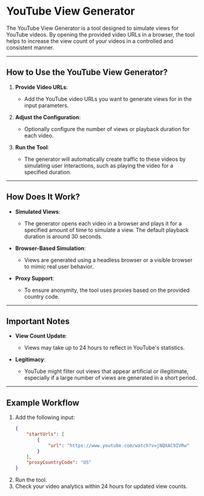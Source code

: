 # YouTube View Generator

The YouTube View Generator is a tool designed to simulate views for YouTube videos. By opening the provided video URLs in a browser, the tool helps to increase the view count of your videos in a controlled and consistent manner.

---

## How to Use the YouTube View Generator?

1. **Provide Video URLs**:
   - Add the YouTube video URLs you want to generate views for in the input parameters.

2. **Adjust the Configuration**:
   - Optionally configure the number of views or playback duration for each video.

3. **Run the Tool**:
   - The generator will automatically create traffic to these videos by simulating user interactions, such as playing the video for a specified duration.

---

## How Does It Work?

- **Simulated Views**:
  - The generator opens each video in a browser and plays it for a specified amount of time to simulate a view. The default playback duration is around 30 seconds.
  
- **Browser-Based Simulation**:
  - Views are generated using a headless browser or a visible browser to mimic real user behavior.

- **Proxy Support**:
  - To ensure anonymity, the tool uses proxies based on the provided country code.

---

## Important Notes
- **View Count Update**:
  - Views may take up to 24 hours to reflect in YouTube's statistics.

- **Legitimacy**:
  - YouTube might filter out views that appear artificial or illegitimate, especially if a large number of views are generated in a short period.
---

## Example Workflow

1. Add the following input:
   ```json
   {
       "startUrls": [
           {
               "url": "https://www.youtube.com/watch?v=jNQXAC9IVRw"
           }
       ],
       "proxyCountryCode": "US"
   }
   ```
2. Run the tool.
3. Check your video analytics within 24 hours for updated view counts.
